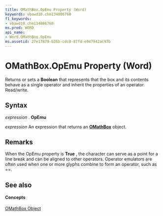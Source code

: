 ```yaml
---
title: OMathBox.OpEmu Property (Word)
keywords: vbawd10.chm134086760
f1_keywords:
- vbawd10.chm134086760
ms.prod: WORD
api_name:
- Word.OMathBox.OpEmu
ms.assetid: 27e17879-b26b-cdc0-87fd-e947942ac97b
---
```



# OMathBox.OpEmu Property (Word)

Returns or sets a  **Boolean** that represents that the box and its contents behave as a single operator and inherit the properties of an operator. Read/write.


## Syntax

 _expression_ . **OpEmu**

 _expression_ An expression that returns an **[OMathBox](omathbox-object-word.md)** object.


## Remarks

When the OpEmu property is  **True** , the character can serve as a point for a line break and can be aligned to other operators. Operator emulators are often used when one or more glyphs combine to form an operator, such as ==.


## See also


#### Concepts


[OMathBox Object](omathbox-object-word.md)

